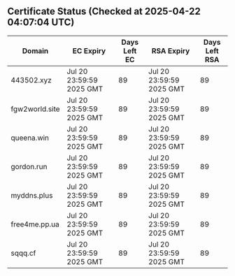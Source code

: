 ## Certificate Status (Checked at 2025-04-22 04:07:04 UTC)
| Domain | EC Expiry | Days Left EC | RSA Expiry | Days Left RSA |
|--------|-----------|-------------|------------|--------------|
| 443502.xyz | Jul 20 23:59:59 2025 GMT | 89 | Jul 20 23:59:59 2025 GMT | 89 |
| fgw2world.site | Jul 20 23:59:59 2025 GMT | 89 | Jul 20 23:59:59 2025 GMT | 89 |
| queena.win | Jul 20 23:59:59 2025 GMT | 89 | Jul 20 23:59:59 2025 GMT | 89 |
| gordon.run | Jul 20 23:59:59 2025 GMT | 89 | Jul 20 23:59:59 2025 GMT | 89 |
| myddns.plus | Jul 20 23:59:59 2025 GMT | 89 | Jul 20 23:59:59 2025 GMT | 89 |
| free4me.pp.ua | Jul 20 23:59:59 2025 GMT | 89 | Jul 20 23:59:59 2025 GMT | 89 |
| sqqq.cf | Jul 20 23:59:59 2025 GMT | 89 | Jul 20 23:59:59 2025 GMT | 89 |
